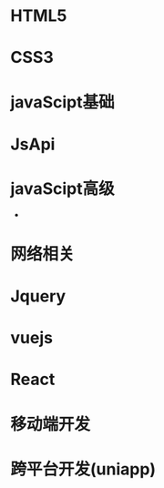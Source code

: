 # HTML5
# CSS3
# javaScipt基础
# JsApi
# javaScipt高级
-
# 网络相关
# Jquery
# vuejs
# React
# 移动端开发
# 跨平台开发(uniapp)
<!-- # 🎉关于本站 -->
